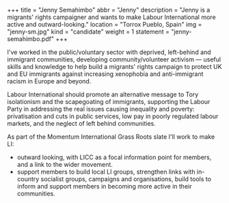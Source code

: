 +++
title = "Jenny Semahimbo"
abbr = "Jenny"
description = "Jenny is a migrants' rights campaigner and wants to make Labour International more active and outward-looking."
location = "Torrox Pueblo, Spain"
img = "jenny-sm.jpg"
kind = "candidate"
weight = 1
statement = "jenny-semahimbo.pdf"
+++

I've worked in the public/voluntary sector with deprived, left-behind and immigrant communities, developing community/volunteer activism &#8212; useful skills and knowledge to help build a migrants' rights campaign to protect UK and EU immigrants against increasing xenophobia and anti-immigrant racism in Europe and beyond.

Labour International should promote an alternative message to Tory isolationism and the scapegoating of immigrants, supporting the Labour Party in addressing the real issues causing inequality and poverty: privatisation and cuts in public services, low pay in poorly regulated labour markets, and the neglect of left behind communities.

As part of the Momentum International Grass Roots slate I'll work to make LI:

* outward looking, with LICC as a focal information point for members, and a link to the wider movement.
* support members to build local LI groups, strengthen links with in-country socialist groups, campaigns and organisations, build tools to inform and support members in becoming more active in their communities.

